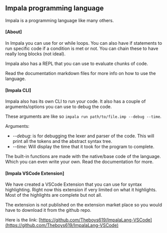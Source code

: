 ## Impala programming language

Impala is a programming language like many others.

#### [About]

In Impala you can use for or while loops. You can also have if statements to run specific code if a condition is met or not.
You can chain these to have really long blocks (not ideal).

Impala also has a REPL that you can use to evaluate chunks of code.


Read the documentation markdown files for more info on how to use the language.

#### [Impala CLI]

Impala also has its own CLI to run your code.
It also has a couple of arguments/options you can use to debug the code.

These arguments are like so `impala run path/to/file.imp --debug --time`.

Arguments:
  - *--debug*: is for debugging the lexer and parser of the code. This will print all the tokens and the abstract syntax tree.
  - *--time*: Will display the time that it took for the program to complete.


The built-in functions are made with the native/base code of the language. Which you can even write your own. Read the documentation for more.

#### [Impala VSCode Extension]

We have created a VSCode Extension that you can use for syntax highlighting.
Right now this extension if very limited on what it highlights. Most of the highlights are complete but not all.

The extension is not published on the extension market place so you would have to download it from the github repo.

Here is the link: [https://github.com/Theboys619/ImpalaLang-VSCode](https://github.com/Theboys619/ImpalaLang-VSCode)